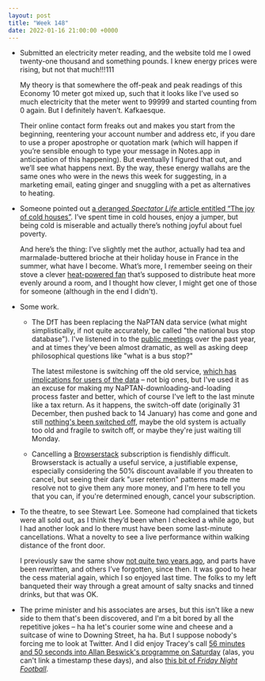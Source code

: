 ```yaml
---
layout: post
title: "Week 148"
date: 2022-01-16 21:00:00 +0000
---
```


- Submitted an electricity meter reading, and the website told me I owed twenty-one thousand and something pounds. I knew energy prices were rising, but not that much!!!111

  My theory is that somewhere the off-peak and peak readings of this Economy 10 meter got mixed up, such that it looks like I’ve used so much electricity that the meter went to 99999 and started counting from 0 again. But I definitely haven’t. Kafkaesque.

  Their online contact form freaks out and makes you start from the beginning, reentering your account number and address etc, if you dare to use a proper apostrophe or quotation mark (which will happen if you’re sensible enough to type your message in Notes.app in anticipation of this happening).
  But eventually I figured that out, and we’ll see what happens next. 
  By the way, these energy wallahs are the same ones who were in the news this week for suggesting, in a marketing email, eating ginger and snuggling with a pet as alternatives to heating. 

- Someone pointed out [a deranged <cite>Spectator Life</cite> article entitled “The joy of cold houses”](https://twitter.com/brokenbottleboy/status/1481343756184043522).
  I’ve spent time in cold houses, enjoy a jumper, but being cold is miserable and actually there’s nothing joyful about fuel poverty.

  And here’s the thing: I’ve slightly met the author, actually had tea and marmalade-buttered brioche at their holiday house in France in the summer, what have I become.
  What’s more, I remember seeing on their stove a clever [heat-powered fan](https://agastoves.wordpress.com/2011/05/13/ecofan-reduces-fuel-costs-for-aga-woodburners-and-multi-fuel-stoves/) that’s supposed to distribute heat more evenly around a room, and I thought how clever, I might get one of those for someone (although in the end I didn't).

- Some work.

  - The DfT has been replacing the NaPTAN data service (what might simplistically, if not quite accurately, be called "the national bus stop database").
    I've listened in to the [public meetings](https://www.youtube.com/playlist?list=PLHkYjAXCSJPueWLQLK6zQEgyOFbnTTZ7T) over the past year, and at times they've been almost dramatic, as well as asking deep philosophical questions like "what is a bus stop?"

    The latest milestone is switching off the old service, [which has implications for users of the data](https://www.discoverpassenger.com/2022/01/11/new-year-new-naptan/) – not big ones, but I've used it as an excuse for making my NaPTAN-downloading-and-loading process faster and better, which of course I've left to the last minute like a tax return.
    As it happens, the switch-off date (originally 31 December, then pushed back to 14 January) has come and gone and still [nothing's been switched off](https://naptan.app.dft.gov.uk/DataRequest/help), maybe the old system is actually too old and fragile to switch off, or maybe they're just waiting till Monday.

  - Cancelling a [Browserstack](https://www.browserstack.com/) subscription is fiendishly difficult.
    Browserstack is actually a useful service, a justifiable expense, especially considering the 50% discount available if you threaten to cancel, but seeing their dark "user retention" patterns made me resolve not to give them any more money, and I'm here to tell you that you can, if you're determined enough, cancel your subscription.

- To the theatre, to see Stewart Lee.
  Someone had complained that tickets were all sold out, as I think they’d been when I checked a while ago, but I had another look and lo there must have been some last-minute cancellations. What a novelty to see a live performance within walking distance of the front door.

  I previously saw the same show [not quite two years ago](/2020/02/week-46), and parts have been rewritten, and others I’ve forgotten, since then.
  It was good to hear the cess material again, which I so enjoyed last time.
  The folks to my left banqueted their way through a great amount of salty snacks and tinned drinks, but that was OK.

- The prime minister and his associates are arses, but this isn't like a new side to them that's been discovered, and I'm a bit bored by all the repetitive jokes – ha ha let's courier some wine and cheese and a suitcase of wine to Downing Street, ha ha. But I suppose nobody's forcing me to look at Twitter. And I did enjoy Tracey's call [56 minutes and 50 seconds into Allan Beswick's programme on Saturday](https://www.bbc.co.uk/sounds/play/p0bfnj5v) (alas, you can't link a timestamp these days), and also [this bit of <cite>Friday Night Football</cite>](https://twitter.com/SachinNakrani/status/1482067091649974279).

